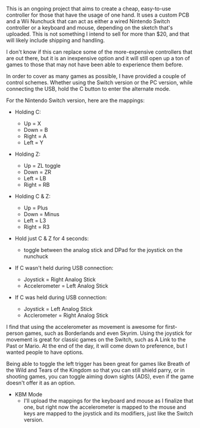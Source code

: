 This is an ongoing project that aims to create a cheap, easy-to-use controller for those that have the usage of one hand. It uses a custom PCB and a Wii Nunchuck that can act as either a wired Nintendo Switch controller or a keyboard and mouse, depending on the sketch that's uploaded. 
This is not something I intend to sell for more than $20, and that will likely include shipping and handling. 

I don't know if this can replace some of the more-expensive controllers that are out there, but it is an inexpensive option and it will still open up a ton of games to those that may not have been able to experience them before.

In order to cover as many games as possible, I have provided a couple of control schemes. Whether using the Switch version or the PC version, while connecting the USB, hold the C button to enter the alternate mode.

For the Nintendo Switch version, here are the mappings:

 - Holding C: 
   - Up = X 
   - Down = B 
   - Right = A 
   - Left = Y

 - Holding Z: 
   - Up = ZL toggle 
   - Down = ZR 
   - Left = LB 
   - Right = RB

- Holding C & Z: 
   - Up = Plus 
   - Down = Minus 
   - Left = L3
   - Right = R3

 - Hold just C & Z for 4 seconds:
   - toggle between the analog stick and DPad for the joystick on the nunchuck

 - If C wasn't held during USB connection:
    - Joystick = Right Analog Stick
    - Accelerometer = Left Analog Stick
  
 - If C was held during USB connection:
    - Joystick = Left Analog Stick
    - Acclerometer = Right Analog Stick  

I find that using the accelerometer as movement is awesome for first-person games, such as Borderlands and even Skyrim. Using the joystick for movement is great for classic games on the Switch, such as A Link to the Past or Mario. At the end of the day, it will come down to preference, but I wanted people to have options.

Being able to toggle the left trigger has been great for games like Breath of the Wild and Tears of the Kingdom so that you can still shield parry, or in shooting games, you can toggle aiming down sights (ADS), even if the game doesn't offer it as an option. 




- KBM Mode
   - I'll upload the mappings for the keyboard and mouse as I finalize that one, but right now the accelerometer is mapped to the mouse and keys are mapped to the joystick and its modifiers, just like the Switch version.
